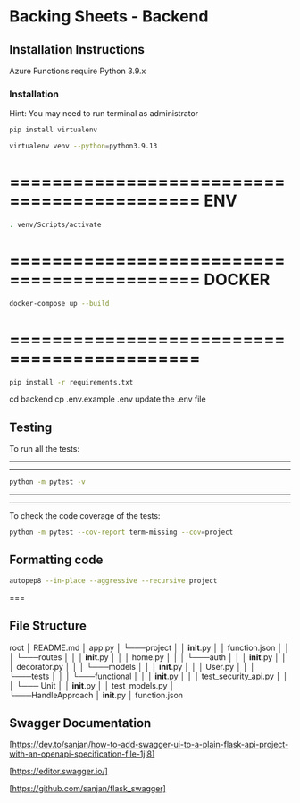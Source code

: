 
# Backing Sheets - Backend
## Installation Instructions
Azure Functions require Python 3.9.x

### Installation
Hint: You may need to run terminal as administrator

```sh
pip install virtualenv
```

```sh
virtualenv venv --python=python3.9.13
```
============================================
ENV 
============================================
```sh
. venv/Scripts/activate
```
============================================
DOCKER 
============================================
```sh
docker-compose up --build
```
============================================
============================================

```sh
pip install -r requirements.txt
```

cd backend 
cp .env.example .env
update the .env file

## Testing

To run all the tests:

-----------------------------------------
-----------------------------------------
```sh
python -m pytest -v
```
-----------------------------------------
-----------------------------------------

To check the code coverage of the tests:

```sh
python -m pytest --cov-report term-missing --cov=project
```

## Formatting code
```sh 
autopep8 --in-place --aggressive --recursive project
```
===

## File Structure 
root
│   README.md
│   app.py
│
└───project
│   │   __init__.py
│   │   function.json
│   │
│   └───routes
│   │   │   __init__.py
│   │   │   home.py
│   │ 
│   └───auth
│   │   │   __init__.py
│   │   │   decorator.py
│   │
│   └───models
│   │   │   __init__.py
│   │   │   User.py
│   │
│   └───tests
│		    │
│		    └───functional
│		    │   │		__init__.py
│		    │   │		test_security_api.py
│		    │
│		    └─── Unit
│		        │		__init__.py
│		        │		test_models.py
│   
└───HandleApproach
    │   __init__.py
    │   function.json

## Swagger Documentation

[https://dev.to/sanjan/how-to-add-swagger-ui-to-a-plain-flask-api-project-with-an-openapi-specification-file-1jl8]

[https://editor.swagger.io/]

[https://github.com/sanjan/flask_swagger]
